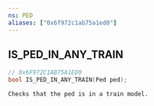 ```yaml
---
ns: PED
aliases: ["0x6f972c1ab75a1ed0"]
---
```

## IS_PED_IN_ANY_TRAIN

```c
// 0x6F972C1AB75A1ED0
bool IS_PED_IN_ANY_TRAIN(Ped ped);
```

```
Checks that the ped is in a train model.
```
